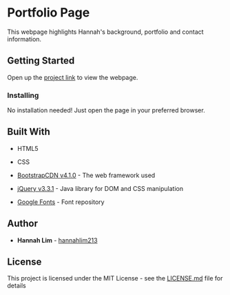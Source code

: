 # Portfolio Page
This webpage highlights Hannah's background, portfolio and contact information. 

## Getting Started

Open up the [project link](https://hannahlim213.github.io/portfolio-page/) to view the webpage. 

### Installing

No installation needed! Just open the page in your preferred browser.

## Built With

* HTML5

* CSS

* [BootstrapCDN v4.1.0](https://getbootstrap.com/docs/4.1/getting-started/introduction/) - The web framework used

* [jQuery v3.3.1](http://jquery.com/) - Java library for DOM and CSS manipulation

* [Google Fonts](https://fonts.google.com/) - Font repository


## Author

* **Hannah Lim** - [hannahlim213](https://github.com/hannahlim213)

## License

This project is licensed under the MIT License - see the [LICENSE.md](LICENSE.md) file for details
